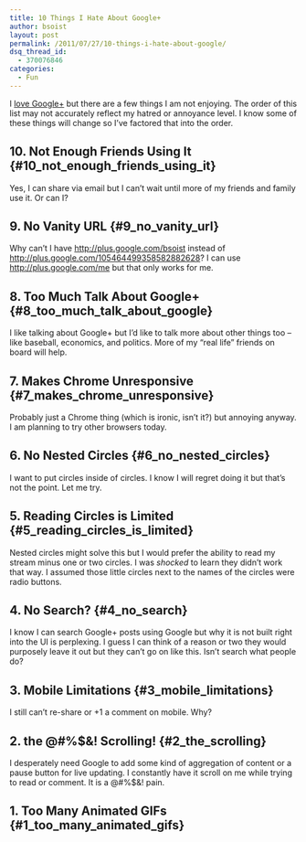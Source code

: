 ```yaml
---
title: 10 Things I Hate About Google+
author: bsoist
layout: post
permalink: /2011/07/27/10-things-i-hate-about-google/
dsq_thread_id:
  - 370076846
categories:
  - Fun
---
```

I [love Google+][1] but there are a few things I am not enjoying. The order of this list may not accurately reflect my hatred or annoyance level. I know some of these things will change so I&#8217;ve factored that into the order.

## 10. Not Enough Friends Using It {#10_not_enough_friends_using_it}

Yes, I can share via email but I can&#8217;t wait until more of my friends and family use it. Or can I?

## 9. No Vanity URL {#9_no_vanity_url}

Why can&#8217;t I have http://plus.google.com/bsoist instead of <http://plus.google.com/105464499358582882628>? I can use http://plus.google.com/me but that only works for me. 

## 8. Too Much Talk About Google+ {#8_too_much_talk_about_google}

I like talking about Google+ but I&#8217;d like to talk more about other things too &#8211; like baseball, economics, and politics. More of my &#8220;real life&#8221; friends on board will help.

## 7. Makes Chrome Unresponsive {#7_makes_chrome_unresponsive}

Probably just a Chrome thing (which is ironic, isn&#8217;t it?) but annoying anyway. I am planning to try other browsers today.

## 6. No Nested Circles {#6_no_nested_circles}

I want to put circles inside of circles. I know I will regret doing it but that&#8217;s not the point. Let me try.

## 5. Reading Circles is Limited {#5_reading_circles_is_limited}

Nested circles might solve this but I would prefer the ability to read my stream minus one or two circles. I was *shocked* to learn they didn&#8217;t work that way. I assumed those little circles next to the names of the circles were radio buttons. 

## 4. No Search? {#4_no_search}

I know I can search Google+ posts using Google but why it is not built right into the UI is perplexing. I guess I can think of a reason or two they would purposely leave it out but they can&#8217;t go on like this. Isn&#8217;t search what people do?

## 3. Mobile Limitations {#3_mobile_limitations}

I still can&#8217;t re-share or +1 a comment on mobile. Why?

## 2. the @#%$&! Scrolling! {#2_the_scrolling}

I desperately need Google to add some kind of aggregation of content or a pause button for live updating. I constantly have it scroll on me while trying to read or comment. It is a @#%$&! pain.

## 1. Too Many Animated GIFs {#1_too_many_animated_gifs}

 [1]: http://whsjr.soistmann.com/oped/2011/07/27/10-things-i-love-about-google/